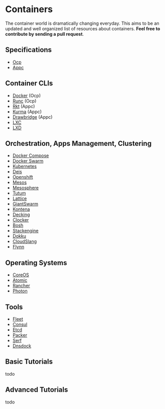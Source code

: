 # Containers
The container world is dramatically changing everyday. This aims to be an updated and well organized list of resources about containers. **Feel free to contribute by sending a pull request**.  

## Specifications
+ [Ocp](https://github.com/opencontainers/specs)
+ [Appc](https://github.com/appc/spec)

## Container CLIs
+ [Docker](https://www.docker.com/) (Ocp)
+ [Runc](http://runc.io/) (Ocp)
+ [Rkt](https://github.com/coreos/rkt) (Appc)
+ [Kurma](https://github.com/apcera/kurma) (Appc)
+ [Drawbridge](http://research.microsoft.com/en-us/projects/drawbridge/) (Appc)
+ [LXC](https://linuxcontainers.org/lxc/introduction/)
+ [LXD](https://linuxcontainers.org/lxd/introduction/)

## Orchestration, Apps Management, Clustering
+ [Docker Compose](https://www.docker.com/docker-compose)
+ [Docker Swarm](https://docs.docker.com/swarm/)
+ [Kubernetes](http://kubernetes.io/)
+ [Deis](http://deis.io/)
+ [Openshift](https://www.openshift.com/)
+ [Mesos](http://mesos.apache.org/)
+ [Mesosphere](https://mesosphere.com/)
+ [Tutum](https://www.tutum.co/)
+ [Lattice](http://lattice.cf/)
+ [GiantSwarm](https://giantswarm.io/)
+ [Kontena](http://www.kontena.io/)
+ [Decking](http://decking.io/)
+ [Clocker](https://github.com/brooklyncentral/clocker)
+ [Bosh](https://github.com/cf-platform-eng/docker-boshrelease)
+ [Stackengine](http://stackengine.com/)
+ [Dokku](https://github.com/progrium/dokku/)
+ [CloudSlang](http://www.cloudslang.io/)
+ [Flynn](https://flynn.io/)

## Operating Systems
+ [CoreOS](https://coreos.com/)
+ [Atomic](http://www.projectatomic.io/)
+ [Rancher](http://rancher.com/)
+ [Photon](https://vmware.github.io/photon/) 

## Tools
+ [Fleet](https://github.com/coreos/fleet)
+ [Consul](https://www.consul.io/)
+ [Etcd](https://github.com/coreos/etcd)
+ [Packer](https://www.packer.io/)
+ [Serf](https://www.serfdom.io/)
+ [Dnsdock](https://github.com/tonistiigi/dnsdock)

## Basic Tutorials
todo

## Advanced Tutorials
todo
